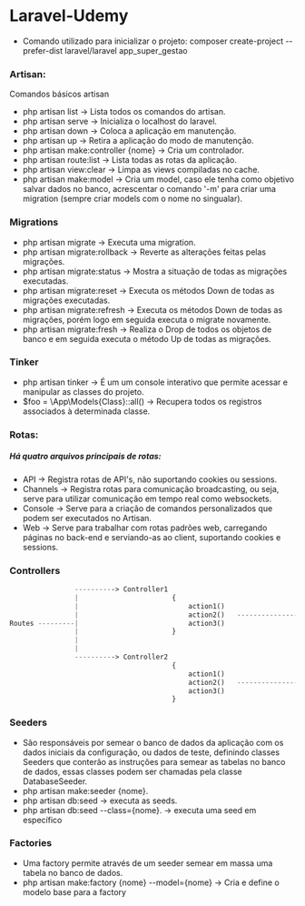 # Laravel-Udemy

- Comando utilizado para inicializar o projeto: composer create-project --prefer-dist laravel/laravel app_super_gestao

### Artisan:


Comandos básicos artisan

* php artisan list                      -> Lista todos os comandos do artisan.
* php artisan serve                     -> Inicializa o localhost do laravel.
* php artisan down                      -> Coloca a aplicação em manutenção.
* php artisan up                        -> Retira a aplicação do modo de manutenção.
* php artisan make:controller {nome}    -> Cria um controlador.
* php artisan route:list                -> Lista todas as rotas da aplicação.
* php artisan view:clear                -> Limpa as views compiladas no cache.
* php artisan make:model                -> Cria um model, caso ele tenha como objetivo salvar dados no banco, acrescentar o comando '-m' para criar 
                                           uma migration (sempre criar models com o nome no singualar).


### Migrations

* php artisan migrate                   -> Executa uma migration.
* php artisan migrate:rollback          -> Reverte as alterações feitas pelas migrações.
* php artisan migrate:status            -> Mostra a situação de todas as migrações executadas.
* php artisan migrate:reset             -> Executa os métodos Down de todas as migrações executadas.
* php artisan migrate:refresh           -> Executa os métodos Down de todas as migrações, porém logo em seguida executa o migrate novamente.
* php artisan migrate:fresh             -> Realiza o Drop de todos os objetos de banco e em seguida executa o método Up de todas as migrações.


### Tinker

* php artisan tinker                    -> É um um console interativo que permite acessar e manipular as classes do projeto.
* $foo = \App\Models\{Class}::all()     -> Recupera todos os registros associados à determinada classe.

### Rotas:

##### Há quatro arquivos principais de rotas:

* API       -> Registra rotas de API's, não suportando cookies ou sessions.
* Channels  -> Registra rotas para comunicação broadcasting, ou seja, serve para utilizar comunicação em tempo real como websockets.
* Console   -> Serve para a criação de comandos personalizados que podem ser executados no Artisan.
* Web       -> Serve para trabalhar com rotas padrões web, carregando páginas no back-end e serviando-as ao client, suportando cookies e sessions.

### Controllers
~~~php
                ----------> Controller1 
                |                       {
                |                           action1()   
                |                           action2()   ----------------
Routes ---------|                           action3()                   |
                |                       }                               |
                |                                                       |
                |                                                       |------------> Views
                ----------> Controller2                                 |
                                        {                               |
                                            action1()                   |
                                            action2()   -----------------
                                            action3()
                                        }
~~~


### Seeders

* São responsáveis por semear o banco de dados da aplicação com os dados iniciais da configuração, ou dados de teste, definindo classes Seeders que conterão as instruções para semear as tabelas no banco de dados, essas classes podem ser chamadas pela classe DatabaseSeeder.
* php artisan make:seeder {nome}.
* php artisan db:seed -> executa as seeds.
* php artisan db:seed --class={nome}. -> executa uma seed em específico


### Factories

* Uma factory permite através de um seeder semear em massa uma tabela no banco de dados.
* php artisan make:factory {nome} --model={nome} -> Cria e define o modelo base para a factory